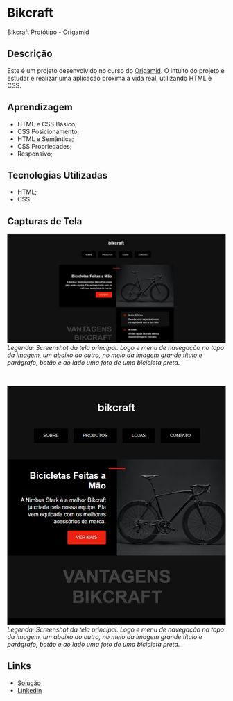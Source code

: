 # Bikcraft
Bikcraft Protótipo - Origamid

## Descrição
Este é um projeto desenvolvido no curso do [Origamid](https://www.origamid.com/). O intuito do projeto é estudar e realizar uma aplicação próxima à vida real, utilizando HTML e CSS.

## Aprendizagem
- HTML e CSS Básico;
- CSS Posicionamento;
- HTML e Semântica;
- CSS Propriedades;
- Responsivo;

## Tecnologias Utilizadas
- HTML;
- CSS.

## Capturas de Tela
![Screenshot da tela principal](./assets/images/screenshots/image.png)
*Legenda: Screenshot da tela principal. Logo e menu de navegação no topo da imagem, um abaixo do outro, no meio da imagem grande título e parágrafo, botão e ao lado uma foto de uma bicicleta preta.*

<br>

![Screenshot da tela principal responsiva (width: 800px)](./assets/images/screenshots/image-1.png)
*Legenda: Screenshot da tela principal. Logo e menu de navegação no topo da imagem, um abaixo do outro, no meio da imagem grande título e parágrafo, botão e ao lado uma foto de uma bicicleta preta.*

## Links
- [Solução](https://viniciussnitram.github.io/bikcraft-prototype/)
- [LinkedIn](https://linkedin.com/in/viniciussmartins/)